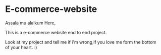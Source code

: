 # E-commerce-website

Assala mu alaikum Here,

This is a e-commerce website end to end project.

Look at my project and tell me if i'm wrong,if you love me form the bottom of your heart. :)
